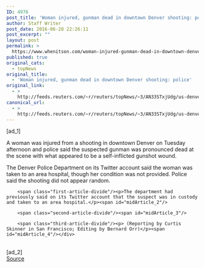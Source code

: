 ```yaml
---
ID: 4976
post_title: 'Woman injured, gunman dead in downtown Denver shooting: police'
author: Staff Writer
post_date: 2016-06-28 22:26:11
post_excerpt: ""
layout: post
permalink: >
  https://www.whenitson.com/woman-injured-gunman-dead-in-downtown-denver-shooting-police/
published: true
original_cats:
  - topNews
original_title:
  - 'Woman injured, gunman dead in downtown Denver shooting: police'
original_link:
  - >
    http://feeds.reuters.com/~r/reuters/topNews/~3/AN33STxjUdg/us-denver-shooting-idUSKCN0ZE2RY
canonical_url:
  - >
    http://feeds.reuters.com/~r/reuters/topNews/~3/AN33STxjUdg/us-denver-shooting-idUSKCN0ZE2RY
---
```

 [ad_1]
<br><div id="articleText">
<span id="midArticle_start"/>

<span class="focusParagraph" readability="4"><p><span class="articleLocatio&lt;/span&gt;n">A woman was injured from a shooting in downtown Denver on Tuesday afternoon and police said the suspected gunman was pronounced dead at the scene with what appeared to be a self-inflicted gunshot wound.</span></p></span><span id="midArticle_0"/><p>The Denver Police Department on its Twitter account said the woman was taken to an area hospital, though her condition was not provided. Police said the shooting did not appear random. </p><span id="midArticle_1"/>
        
        <span class="first-article-divide"/><p>The department had previously said on its Twitter account that the suspect was in custody and taken to an area hospital.</p><span id="midArticle_2"/>
        
        <span class="second-article-divide"/><span id="midArticle_3"/>
        
        <span class="third-article-divide"/><p> (Reporting by Curtis Skinner in San Francisco; Editing by Bernard Orr)</p><span id="midArticle_4"/></div>
<br>[ad_2]
<br><a href="http://feeds.reuters.com/~r/reuters/topNews/~3/AN33STxjUdg/us-denver-shooting-idUSKCN0ZE2RY">Source </a>